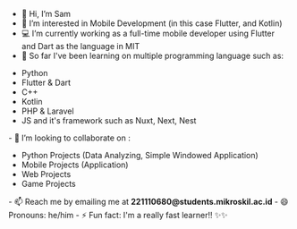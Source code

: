 - 👋 Hi, I’m Sam
- 👀 I’m interested in Mobile Development (in this case Flutter, and Kotlin)
- 💻 I’m currently working as a full-time mobile developer using Flutter and Dart as the language in MIT
- 👾 So far I've been learning on multiple programming language such as:
<ul>
  <li>Python</li>
  <li>Flutter & Dart</li>
  <li>C++</li>
  <li>Kotlin</li>
  <li>PHP & Laravel</li>
  <li>JS and it's framework such as Nuxt, Next, Nest</li>
</ul>
- 💞️ I’m looking to collaborate on :
  <ul>
    <li>Python Projects (Data Analyzing, Simple Windowed Application)</li>
    <li>Mobile Projects (Application)</li>
    <li>Web Projects</li>
    <li>Game Projects</li>
  </ul>
- 📫 Reach me by emailing me at <b>221110680@students.mikroskil.ac.id</b>
- 😄 Pronouns: he/him
- ⚡ Fun fact:
    I'm a really fast learner!! ✨✨

<!---
sammmms/sammmms is a ✨ special ✨ repository because its `README.md` (this file) appears on your GitHub profile.
You can click the Preview link to take a look at your changes.
--->
